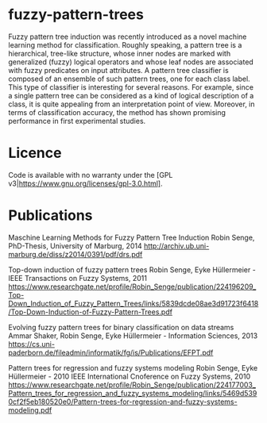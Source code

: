 fuzzy-pattern-trees
===================

Fuzzy pattern tree induction was recently introduced as a novel machine learning method for classification. Roughly speaking, a pattern tree is a hierarchical, tree-like structure, whose inner nodes are marked with generalized (fuzzy) logical operators and whose leaf nodes are associated with fuzzy predicates on input attributes. A pattern tree classifier is composed of an ensemble of such pattern trees, one for each class label. This type of classifier is interesting for several reasons. For example, since a single pattern tree can be considered as a kind of logical description of a class, it is quite appealing from an interpretation point of view. Moreover, in terms of classification accuracy, the method has shown promising performance in first experimental studies.

# Licence

Code is available with no warranty under the [GPL v3|https://www.gnu.org/licenses/gpl-3.0.html].


# Publications

Maschine Learning Methods for Fuzzy Pattern Tree Induction
Robin Senge, PhD-Thesis, University of Marburg, 2014
http://archiv.ub.uni-marburg.de/diss/z2014/0391/pdf/drs.pdf

Top-down induction of fuzzy pattern trees
Robin Senge, Eyke Hüllermeier - IEEE Transactions on Fuzzy Systems, 2011
https://www.researchgate.net/profile/Robin_Senge/publication/224196209_Top-Down_Induction_of_Fuzzy_Pattern_Trees/links/5839dcde08ae3d91723f6418/Top-Down-Induction-of-Fuzzy-Pattern-Trees.pdf

Evolving fuzzy pattern trees for binary classification on data streams
Ammar Shaker, Robin Senge, Eyke Hüllermeier - Information Sciences, 2013
https://cs.uni-paderborn.de/fileadmin/informatik/fg/is/Publications/EFPT.pdf

Pattern trees for regression and fuzzy systems modeling
Robin Senge, Eyke Hüllermeier - 2010 IEEE International Cnoference on Fuzzy Systems, 2010
https://www.researchgate.net/profile/Robin_Senge/publication/224177003_Pattern_trees_for_regression_and_fuzzy_systems_modeling/links/5469d5390cf2f5eb180520e0/Pattern-trees-for-regression-and-fuzzy-systems-modeling.pdf

